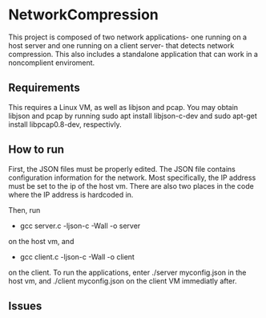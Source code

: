# NetworkCompression

This project is composed of two network applications- one running on a host server and one running on a client server- that detects network compression. This also includes a standalone application that can work in a noncomplient enviroment.

## Requirements

This requires a Linux VM, as well as libjson and pcap. You may obtain libjson and pcap by running sudo apt install libjson-c-dev and sudo apt-get install libpcap0.8-dev, respectivly.

## How to run 

First, the JSON files must be properly edited. The JSON file contains configuration information for the network. Most specifically, the IP address must be set to the ip of the host vm. There are also two places in the code where the IP address is hardcoded in.

Then, run 

* gcc server.c -ljson-c -Wall -o server

on the host vm, and 

* gcc client.c -ljson-c -Wall -o client

on the client. To run the applications, enter ./server myconfig.json in the host vm, and ./client myconfig.json on the client VM immediatly after.

## Issues

